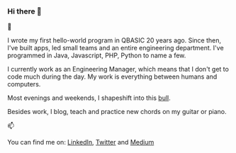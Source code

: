 ### Hi there 👋

🌱

I wrote my first hello-world program in QBASIC 20 years ago. Since then, I've built apps, led small teams and an entire engineering department. I've programmed in Java, Javascript, PHP, Python to name a few.

I currently work as an Engineering Manager, which means that I don't get to code much during the day. My work is everything between humans and computers.  

Most evenings and weekends, I shapeshift into this [bull](https://github.com/mattoranking).

Besides work, I blog, teach and practice new chords on my guitar or piano.

📫

You can find me on:
[LinkedIn](https://www.linkedin.com/in/mattadesanya/),
[Twitter](https://twitter.com/mattadesanya) and
[Medium](https://mattadesanya.medium.com)
<!--
**mattadesanya/mattadesanya** is a ✨ _special_ ✨ repository because its `README.md` (this file) appears on your GitHub profile.

Here are some ideas to get you started:

- 🔭 I’m currently working on ...
- 🌱 I’m currently learning ...
- 👯 I’m looking to collaborate on ...
- 🤔 I’m looking for help with ...
- 💬 Ask me about ...
- 📫 How to reach me: ...
- 😄 Pronouns: ...
- ⚡ Fun fact: ...
-->
